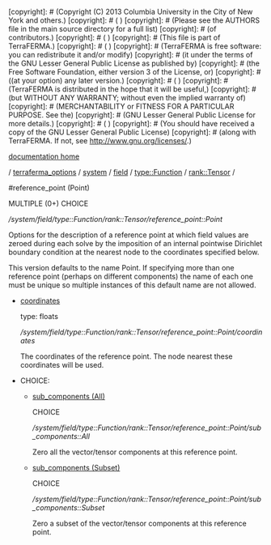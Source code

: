[copyright]: # (Copyright (C) 2013 Columbia University in the City of New York and others.)
[copyright]: # ( )
[copyright]: # (Please see the AUTHORS file in the main source directory for a full list)
[copyright]: # (of contributors.)
[copyright]: # ( )
[copyright]: # (This file is part of TerraFERMA.)
[copyright]: # ( )
[copyright]: # (TerraFERMA is free software: you can redistribute it and/or modify)
[copyright]: # (it under the terms of the GNU Lesser General Public License as published by)
[copyright]: # (the Free Software Foundation, either version 3 of the License, or)
[copyright]: # ((at your option) any later version.)
[copyright]: # ( )
[copyright]: # (TerraFERMA is distributed in the hope that it will be useful,)
[copyright]: # (but WITHOUT ANY WARRANTY; without even the implied warranty of)
[copyright]: # (MERCHANTABILITY or FITNESS FOR A PARTICULAR PURPOSE. See the)
[copyright]: # (GNU Lesser General Public License for more details.)
[copyright]: # ( )
[copyright]: # (You should have received a copy of the GNU Lesser General Public License)
[copyright]: # (along with TerraFERMA. If not, see <http://www.gnu.org/licenses/>.)

[documentation home](https://github.com/terraferma/terraferma/wiki/Documentation)

/ [terraferma_options](../../../../../terraferma_options.md) / [system](../../../../system.md) / [field](../../../field.md) / [type::Function](../../type__Function.md) / [rank::Tensor](../rank__Tensor.md) /

#reference_point (Point)

MULTIPLE (0+) CHOICE 

*/system/field/type::Function/rank::Tensor/reference_point::Point*

Options for the description of a reference point at which field values are zeroed during each solve 
by the imposition of an internal pointwise Dirichlet boundary condition at the nearest node to the
coordinates specified below.

This version defaults to the name Point.  If specifying more than one reference point (perhaps on different components) the name of each 
one must be unique so multiple instances of this default name are not allowed.

* [coordinates](reference_point__Point/coordinates.md "child")

    type: floats

    */system/field/type::Function/rank::Tensor/reference_point::Point/coordinates*

    The coordinates of the reference point.  The node nearest these coordinates will be used.

* CHOICE:
    * [sub_components (All)](reference_point__Point/sub_components__All.md "child")

        CHOICE 

        */system/field/type::Function/rank::Tensor/reference_point::Point/sub_components::All*

        Zero all the vector/tensor components at this reference point.

    * [sub_components (Subset)](reference_point__Point/sub_components__Subset.md "child")

        CHOICE 

        */system/field/type::Function/rank::Tensor/reference_point::Point/sub_components::Subset*

        Zero a subset of the vector/tensor components at this reference point.

[autogenerated]: # (This file was automatically generated from the schema file:/home/cwilson/repos/github/TerraFERMA/TerraFERMA/buckettools/schemas/function.rng.)

